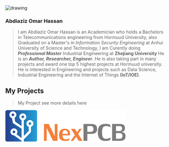 
<!-- ![MasterHead](../img/IMG_6278.JPG "ABDIAZIZ OMAR HASSAN")-->
<img scr = "../img/IMG_6278.JPG " alt="drawing" width="50"/>
<!-- <picture>
  <source media="(prefers-color-scheme: dark)" srcset="../img/BOT.jPG">
  <source media="(prefers-color-scheme: light)" srcset="../img/BOT.JPG">
  <img alt="Shows an illustrated sun in light mode and a moon with stars in dark mode." src="../img/IMG_6278.JPG">
</picture> -->

### Abdiaziz Omar Hassan 
> I am Abdiaziz Omar Hassan is an Academician who holds a  Bachelors in Telecommunications engineering from Hormuud  University, also Graduated on a Master's in *Information Security Engineering* at Anhui University of Science and Technology, I am Curently doing ***Professional Master*** Industrial Engineering at **Zhejiang University**  He is an _**Author, Researcher, Engineer**_.
> He is also taking part in many projects and award one top 5 highest projects at Hormuud university.
He is interested in Engineering and projects such as Data Science, Industrial Engineering and the Internet of Things **(IoT/IOE)**. 

## My Projects ##


> My Project  see more details here

![](../img/logo.png)